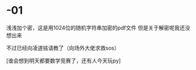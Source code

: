 # -01
浅浅加个密，这是用1024位的随机字符串加密的pdf文件
但是关于解密呢我还没想出来

不过已经向凌道铭请教了（向场外大佬求救sos）

[谁会想到明天都要数学竞赛了，还有人今天玩py]
